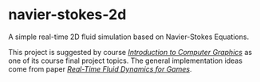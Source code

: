 # navier-stokes-2d
A simple real-time 2D fluid simulation based on Navier-Stokes Equations.

This project is suggested by course [*Introduction to Computer Graphics*](https://sites.cs.ucsb.edu/~lingqi/teaching/games101.html) as one of its course final project topics. The general implementation ideas come from paper [*Real-Time Fluid Dynamics for Games*](https://www.dgp.toronto.edu/public_user/stam/reality/Research/pdf/GDC03.pdf).